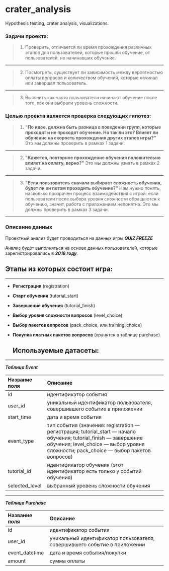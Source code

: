 # crater_analysis
Hypothesis testing, crater analysis,  visualizations. 

### Задачи проекта: #

>1. Проверить, отличается ли время прохождения различных этапов для пользователей, которые прошли обучение, от пользователей, не начинавших обучение. 
---
>2. Посмотреть, существует ли зависимость между вероятностью оплаты вопросов и количеством обучений, которые начинал или завершал пользователь. 
---
>3. Выяснить как часто пользователи начинают обучение после того, как они выбрали уровень сложности.

### Целью проекта является проверка следующих гипотез: #

> 1. **"По идее, должна быть разница в поведении групп, которые проходят и не проходят обучение. Но так ли это? Влияет ли обучение на скорость прохождения других этапов игры?"** Это мы должны проверить в рамках 1 задачи.
---

> 2. **"Кажется, повторное прохождение обучения положительно влияет на оплату, верно?"** Это мы должны узнать в рамках 2 задачи. 
---

> 3. **"Если пользователь сначала выбирает сложность обучения, будет ли он потом проходить обучение?"** Нам нужно понять, насколько прозрачен процесс взаимодействия с игрой: если пользователи после выбора уровня сложности обращаются к обучению, значит, работа с приложением непонятна. Это мы должны проверить в рамках 3 задачи.
---
### Описание данных #
 Проектный анализ будет проводиться на данных игры ***QUIZ FREEZE*** 
 
 Анализ будет выполняться на основе данных пользователей, которые зарегистрировались в ***2018 году***. 
## Этапы из которых состоит игра: ##
---

  * **Регистрация** (registration) 

  * **Старт обучения** (tutorial_start)

  * **Завершение обучения** (tutorial_finish) 

  * **Выбор уровня сложности вопросов** (level_choice)
  * **Выбор пакетов вопросов** (pack_choice, или training_choice) 

  * **Покупка платных пакетов вопросов** (хранятся в таблице purchase)

    ## Используемые датасеты: 
---
***Таблица Event***

| Название поля      | Описание                | 
| :------------- |:------------------|
| id    |идентификатор события | 
| user_id    | уникальный идентификатор пользователя, совершившего событие в приложении |  
| start_time  | дата и время события| 
| event_type  | тип события (значения: registration — регистрация; tutorial_start — начало обучения; tutorial_finish — завершение обучения; level_choice — выбор уровня сложности; pack_choice — выбор пакетов вопросов)|
| tutorial_id | идентификатор обучения (этот идентификатор есть только у событий обучения)|
| selected_level | выбранный уровень сложности обучения | 

---
***Таблица Purchase***

| Название поля      | Описание                | 
| :------------- |:------------------|
| id | идентификатор события |
| user_id | уникальный идентификатор пользователя, совершившего событие в приложении |
| event_datetime | дата и время события/покупки |
| amount | сумма оплаты |

